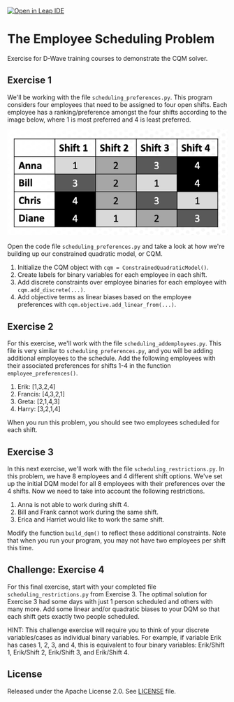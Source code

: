 [![Open in Leap IDE](	
	https://cdn-assets.cloud.dwavesys.com/shared/latest/badges/leapide.svg)](
	https://ide.dwavesys.io/#https://github.com/dwave-training/employee-scheduling)

# The Employee Scheduling Problem

Exercise for D-Wave training courses to demonstrate the CQM solver.

## Exercise 1

We'll be working with the file `scheduling_preferences.py`. This program considers four employees that need to be assigned to four open shifts.  Each employee has a ranking/preference amongst the four shifts according to the image below, where 1 is most preferred and 4 is least preferred.

![Employee preference rankings](scheduling_preferences.png "Employee Preferences")

Open the code file `scheduling_preferences.py` and take a look at how we're building up our constrained quadratic model, or CQM.

1. Initialize the CQM object with `cqm = ConstrainedQuadraticModel()`.
2. Create labels for binary variables for each employee in each shift.
3. Add discrete constraints over employee binaries for each employee with `cqm.add_discrete(...)`.
4. Add objective terms as linear biases based on the employee preferences with `cqm.objective.add_linear_from(...)`.

## Exercise 2

For this exercise, we'll work with the file `scheduling_addemployees.py`. This file is very similar to `scheduling_preferences.py`, and you will be adding additional employees to the schedule.  Add the following employees with their associated preferences for shifts 1-4 in the function `employee_preferences()`. 

1. Erik: [1,3,2,4]
2. Francis: [4,3,2,1]
3. Greta: [2,1,4,3]
4. Harry: [3,2,1,4]

When you run this problem, you should see two employees scheduled for each shift.

## Exercise 3

In this next exercise, we'll work with the file `scheduling_restrictions.py`. In this problem, we have 8 employees and 4 different shift options.  We've set up the initial DQM model for all 8 employees with their preferences over the 4 shifts. Now we need to take into account the following restrictions.

1. Anna is not able to work during shift 4.
2. Bill and Frank cannot work during the same shift.
3. Erica and Harriet would like to work the same shift.

Modify the function `build_dqm()` to reflect these additional constraints. Note that when you run your program, you may not have two employees per shift this time.

## Challenge: Exercise 4

For this final exercise, start with your completed file `scheduling_restrictions.py` from Exercise 3.  The optimal solution for Exercise 3 had some days with just 1 person scheduled and others with many more.  Add some linear and/or quadratic biases to your DQM so that each shift gets exactly two people scheduled.

HINT: This challenge exercise will require you to think of your discrete variables/cases as individual binary variables.  For example, if variable Erik has cases 1, 2, 3, and 4, this is equivalent to four binary variables: Erik/Shift 1, Erik/Shift 2, Erik/Shift 3, and Erik/Shift 4.

## License

Released under the Apache License 2.0. See [LICENSE](LICENSE) file.
